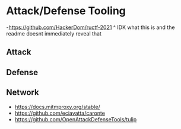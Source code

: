 # Attack/Defense Tooling

-https://github.com/HackerDom/ructf-2021
^ IDK what this is and the readme doesnt immediately reveal that

## Attack

## Defense

## Network

- https://docs.mitmproxy.org/stable/
- https://github.com/eciavatta/caronte
- https://github.com/OpenAttackDefenseTools/tulip
